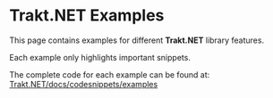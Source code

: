 # Trakt.NET Examples

This page contains examples for different **Trakt.NET** library features.

Each example only highlights important snippets.

The complete code for each example can be found at: [Trakt.NET/docs/codesnippets/examples](https://github.com/henrikfroehling/Trakt.NET/tree/v1.4.0/docs/codesnippets/examples)
